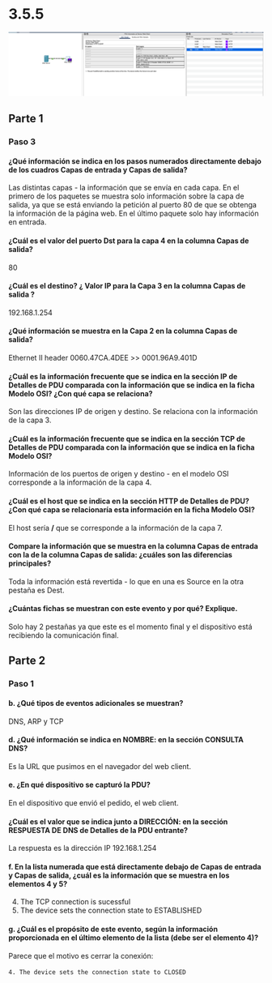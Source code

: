 # 3.5.5

![355_01](./img/355_01.png)

## Parte 1

### Paso 3

#### ¿Qué información se indica en los pasos numerados directamente debajo de los cuadros Capas de entrada y Capas de salida?

Las distintas capas - la información que se envía en cada capa. En el primero de los paquetes se muestra solo información sobre la capa de salida, ya que se está enviando la petición al puerto 80 de que se obtenga la información de la página web. En el último paquete solo hay información en entrada.

#### ¿Cuál es el valor del puerto Dst para la capa 4 en la columna Capas de salida?

80

#### ¿Cuál es el destino? ¿ Valor IP para la Capa 3 en la columna Capas de salida ?

192.168.1.254

#### ¿Qué información se muestra en la Capa 2 en la columna Capas de salida?

Ethernet II header 0060.47CA.4DEE >> 0001.96A9.401D

#### ¿Cuál es la información frecuente que se indica en la sección IP de Detalles de PDU comparada con la información que se indica en la ficha Modelo OSI? ¿Con qué capa se relaciona?

Son las direcciones IP de origen y destino. Se relaciona con la información de la capa 3.

#### ¿Cuál es la información frecuente que se indica en la sección TCP de Detalles de PDU comparada con la información que se indica en la ficha Modelo OSI?

Información de los puertos de origen y destino - en el modelo OSI corresponde a la información de la capa 4.

#### ¿Cuál es el host que se indica en la sección HTTP de Detalles de PDU? ¿Con qué capa se relacionaría esta información en la ficha Modelo OSI?

El host sería **/** que se corresponde a la información de la capa 7.

#### Compare la información que se muestra en la columna Capas de entrada con la de la columna Capas de salida: ¿cuáles son las diferencias principales?

Toda la información está revertida - lo que en una es Source en la otra pestaña es Dest.

#### ¿Cuántas fichas se muestran con este evento y por qué? Explique.

Solo hay 2 pestañas ya que este es el momento final y el dispositivo está recibiendo la comunicación final.

## Parte 2

### Paso 1

#### b. ¿Qué tipos de eventos adicionales se muestran?

DNS, ARP y TCP

#### d. ¿Qué información se indica en NOMBRE: en la sección CONSULTA DNS?

Es la URL que pusimos en el navegador del web client.

#### e. ¿En qué dispositivo se capturó la PDU?

En el dispositivo que envió el pedido, el web client.

#### ¿Cuál es el valor que se indica junto a DIRECCIÓN: en la sección RESPUESTA DE DNS de Detalles de la PDU entrante?

La respuesta es la dirección IP 192.168.1.254

#### f. En la lista numerada que está directamente debajo de Capas de entrada y Capas de salida, ¿cuál es la información que se muestra en los elementos 4 y 5?

4. The TCP connection is sucessful
5. The device sets the connection state to ESTABLISHED

#### g. ¿Cuál es el propósito de este evento, según la información proporcionada en el último elemento de la lista (debe ser el elemento 4)?

Parece que el motivo es cerrar la conexión:

`4. The device sets the connection state to CLOSED `



